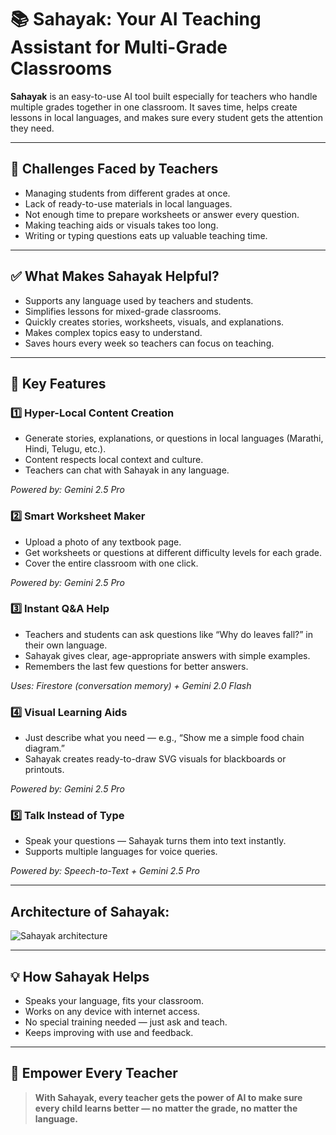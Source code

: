 # 📚 Sahayak: Your AI Teaching Assistant for Multi-Grade Classrooms

**Sahayak** is an easy-to-use AI tool built especially for teachers who handle multiple grades together in one classroom. It saves time, helps create lessons in local languages, and makes sure every student gets the attention they need.

---

## 🎯 Challenges Faced by Teachers

- Managing students from different grades at once.
- Lack of ready-to-use materials in local languages.
- Not enough time to prepare worksheets or answer every question.
- Making teaching aids or visuals takes too long.
- Writing or typing questions eats up valuable teaching time.

---

## ✅ What Makes Sahayak Helpful?

- Supports any language used by teachers and students.
- Simplifies lessons for mixed-grade classrooms.
- Quickly creates stories, worksheets, visuals, and explanations.
- Makes complex topics easy to understand.
- Saves hours every week so teachers can focus on teaching.

---

## 🚀 Key Features

### 1️⃣ Hyper-Local Content Creation

- Generate stories, explanations, or questions in local languages (Marathi, Hindi, Telugu, etc.).
- Content respects local context and culture.
- Teachers can chat with Sahayak in any language.

*Powered by: Gemini 2.5 Pro*


### 2️⃣ Smart Worksheet Maker

- Upload a photo of any textbook page.
- Get worksheets or questions at different difficulty levels for each grade.
- Cover the entire classroom with one click.

*Powered by: Gemini 2.5 Pro*


### 3️⃣ Instant Q&A Help

- Teachers and students can ask questions like “Why do leaves fall?” in their own language.
- Sahayak gives clear, age-appropriate answers with simple examples.
- Remembers the last few questions for better answers.

*Uses: Firestore (conversation memory) + Gemini 2.0 Flash*


### 4️⃣ Visual Learning Aids

- Just describe what you need — e.g., “Show me a simple food chain diagram.”
- Sahayak creates ready-to-draw SVG visuals for blackboards or printouts.

*Powered by: Gemini 2.5 Pro*


### 5️⃣ Talk Instead of Type

- Speak your questions — Sahayak turns them into text instantly.
- Supports multiple languages for voice queries.

*Powered by: Speech-to-Text + Gemini 2.5 Pro*

---

## Architecture of Sahayak:

![Sahayak architecture](<Screenshot (58).png>)

---

## 💡 How Sahayak Helps

- Speaks your language, fits your classroom.
- Works on any device with internet access.
- No special training needed — just ask and teach.
- Keeps improving with use and feedback.

---

## 🌟 Empower Every Teacher

> **With Sahayak, every teacher gets the power of AI to make sure every child learns better — no matter the grade, no matter the language.**

